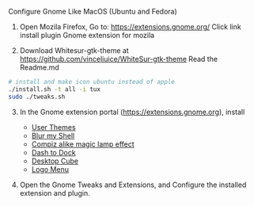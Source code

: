 
Configure Gnome Like MacOS (Ubuntu and Fedora)

1. Open Mozila Firefox, Go to: https://extensions.gnome.org/
   Click link install plugin Gnome extension for mozila

2.  Download Whitesur-gtk-theme at https://github.com/vinceliuice/WhiteSur-gtk-theme
    Read the Readme.md

   ```bash
   # install and make icon ubuntu instead of apple
   ./install.sh -t all -i tux
   sudo ./tweaks.sh
   ```

3. In the Gnome extension portal (https://extensions.gnome.org), install
    - [User Themes](https://extensions.gnome.org/extension/19/user-themes/)
    - [Blur my Shell](https://extensions.gnome.org/extension/3193/blur-my-shell/)
    - [Compiz alike magic lamp effect](https://extensions.gnome.org/extension/3740/compiz-alike-magic-lamp-effect/) 
    - [Dash to Dock](https://extensions.gnome.org/extension/307/dash-to-dock/) 
    - [Desktop Cube](https://extensions.gnome.org/extension/4648/desktop-cube/)
    - [Logo Menu](https://extensions.gnome.org/extension/4451/logo-menu/) 

4. Open the Gnome Tweaks and Extensions, and Configure the installed extension and plugin.
